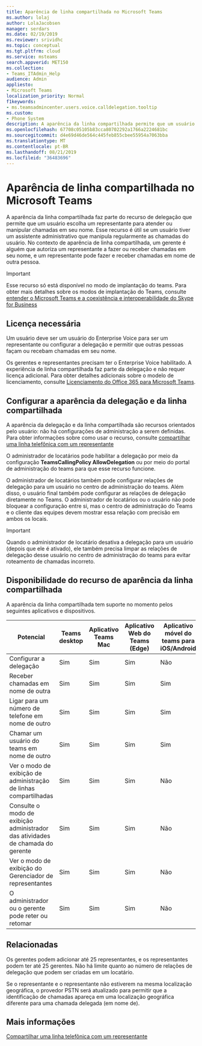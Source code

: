 ```yaml
---
title: Aparência de linha compartilhada no Microsoft Teams
ms.author: lolaj
author: LolaJacobsen
manager: serdars
ms.date: 02/19/2019
ms.reviewer: srividhc
ms.topic: conceptual
ms.tgt.pltfrm: cloud
ms.service: msteams
search.appverid: MET150
ms.collection:
- Teams_ITAdmin_Help
audience: Admin
appliesto:
- Microsoft Teams
localization_priority: Normal
f1keywords:
- ms.teamsadmincenter.users.voice.calldelegation.tooltip
ms.custom:
- Phone System
description: A aparência da linha compartilhada permite que um usuário escolha um representante para atender ou manipular chamadas em seu nome.
ms.openlocfilehash: 67708c05105b83cca80702292a1766a2224681bc
ms.sourcegitcommit: d4e69d46de564c445feb855cbee55954a7063bba
ms.translationtype: MT
ms.contentlocale: pt-BR
ms.lasthandoff: 08/21/2019
ms.locfileid: "36483696"
---
```

# <a name="shared-line-appearance-in-microsoft-teams"></a>Aparência de linha compartilhada no Microsoft Teams

A aparência da linha compartilhada faz parte do recurso de delegação que permite que um usuário escolha um representante para atender ou manipular chamadas em seu nome. Esse recurso é útil se um usuário tiver um assistente administrativo que manipula regularmente as chamadas do usuário. No contexto de aparência de linha compartilhada, um gerente é alguém que autoriza um representante a fazer ou receber chamadas em seu nome, e um representante pode fazer e receber chamadas em nome de outra pessoa.

> [!IMPORTANT]
> Esse recurso só está disponível no modo de implantação do teams. Para obter mais detalhes sobre os modos de implantação do Teams, consulte [entender o Microsoft Teams e a coexistência e interoperabilidade do Skype for Business](teams-and-skypeforbusiness-coexistence-and-interoperability.md)

## <a name="license-required"></a>Licença necessária

Um usuário deve ser um usuário do Enterprise Voice para ser um representante ou configurar a delegação e permitir que outras pessoas façam ou recebam chamadas em seu nome.

Os gerentes e representantes precisam ter o Enterprise Voice habilitado. A experiência de linha compartilhada faz parte da delegação e não requer licença adicional. Para obter detalhes adicionais sobre o modelo de licenciamento, consulte [Licenciamento do Office 365 para Microsoft Teams](office-365-licensing.md).

## <a name="configuring-delegation-and-shared-line-appearance"></a>Configurar a aparência da delegação e da linha compartilhada

A aparência da delegação e da linha compartilhada são recursos orientados pelo usuário: não há configurações de administração a serem definidas. Para obter informações sobre como usar o recurso, consulte [compartilhar uma linha telefônica com um representante](https://support.office.com/article/share-a-phone-line-with-a-delegate-16307929-a51f-43fc-8323-3b1bf115e5a8)

O administrador de locatários pode habilitar a delegação por meio da configuração **TeamsCallingPolicy AllowDelegation** ou por meio do portal de administração do teams para que esse recurso funcione. 

O administrador de locatários também pode configurar relações de delegação para um usuário no centro de administração do teams. Além disso, o usuário final também pode configurar as relações de delegação diretamente no Teams. O administrador de locatários ou o usuário não pode bloquear a configuração entre si, mas o centro de administração do Teams e o cliente das equipes devem mostrar essa relação com precisão em ambos os locais. 

> [!IMPORTANT]
> Quando o administrador de locatário desativa a delegação para um usuário (depois que ele é ativado), ele também precisa limpar as relações de delegação desse usuário no centro de administração do teams para evitar roteamento de chamadas incorreto.

## <a name="shared-line-appearance-feature-availability"></a>Disponibilidade do recurso de aparência da linha compartilhada

A aparência da linha compartilhada tem suporte no momento pelos seguintes aplicativos e dispositivos.

| Potencial | Teams desktop | Aplicativo Teams Mac | Aplicativo Web do Teams (Edge) |Aplicativo móvel do teams para iOS/Android | Telefone IP do teams |
|------------|---------------|---------------|----------------------|-----------------------------|----------------|
| Configurar a delegação | Sim  | Sim  | Sim | Não | Não |
| Receber chamadas em nome de outra | Sim  | Sim  | Sim  | Sim  | Sim |
| Ligar para um número de telefone em nome de outro | Sim  | Sim  | Sim  | Sim  | Sim |
| Chamar um usuário do teams em nome de outro | Sim  | Sim  | Sim  | Sim  | Sim |
| Ver o modo de exibição de administração de linhas compartilhadas | Sim  | Sim  | Sim | Não | Não |
| Consulte o modo de exibição administrador das atividades de chamada do gerente | Sim  | Sim  | Sim | Não | Não |
| Ver o modo de exibição do Gerenciador de representantes | Sim  | Sim  | Sim | Não | Não |
| O administrador ou o gerente pode reter ou retomar | Sim  | Sim  | Sim | Não | Não |

## <a name="limitations"></a>Relacionadas

Os gerentes podem adicionar até 25 representantes, e os representantes podem ter até 25 gerentes. Não há limite quanto ao número de relações de delegação que podem ser criadas em um locatário. 
 
Se o representante e o representante não estiverem na mesma localização geográfica, o provedor PSTN será atualizado para permitir que a identificação de chamadas apareça em uma localização geográfica diferente para uma chamada delegada (em nome de). 
 
## <a name="more-information"></a>Mais informações

[Compartilhar uma linha telefônica com um representante](https://support.office.com/article/share-a-phone-line-with-a-delegate-16307929-a51f-43fc-8323-3b1bf115e5a8)
